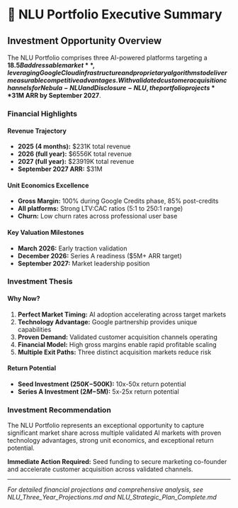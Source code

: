 # 🚀 NLU Portfolio Executive Summary

## Investment Opportunity Overview

The NLU Portfolio comprises three AI-powered platforms targeting a **$18.5B addressable market**, leveraging Google Cloud infrastructure and proprietary algorithms to deliver measurable competitive advantages. With validated customer acquisition channels for Nebula-NLU and Disclosure-NLU, the portfolio projects **$31M ARR by September 2027**.

### Financial Highlights

#### Revenue Trajectory
- **2025 (4 months):** $231K total revenue
- **2026 (full year):** $6556K total revenue  
- **2027 (full year):** $23919K total revenue
- **September 2027 ARR:** $31M

#### Unit Economics Excellence
- **Gross Margin:** 100% during Google Credits phase, 85% post-credits
- **All platforms:** Strong LTV:CAC ratios (5:1 to 250:1 range)
- **Churn:** Low churn rates across professional user base

#### Key Valuation Milestones
- **March 2026:** Early traction validation
- **December 2026:** Series A readiness ($5M+ ARR target)
- **September 2027:** Market leadership position

### Investment Thesis

#### Why Now?
1. **Perfect Market Timing:** AI adoption accelerating across target markets
2. **Technology Advantage:** Google partnership provides unique capabilities
3. **Proven Demand:** Validated customer acquisition channels operating
4. **Financial Model:** High gross margins enable rapid profitable scaling
5. **Multiple Exit Paths:** Three distinct acquisition markets reduce risk

#### Return Potential
- **Seed Investment ($250K-$500K):** 10x-50x return potential
- **Series A Investment ($2M-$5M):** 5x-25x return potential

### Investment Recommendation

The NLU Portfolio represents an exceptional opportunity to capture significant market share across multiple validated AI markets with proven technology advantages, strong unit economics, and exceptional return potential.

**Immediate Action Required:** Seed funding to secure marketing co-founder and accelerate customer acquisition across validated channels.

---

*For detailed financial projections and comprehensive analysis, see NLU_Three_Year_Projections.md and NLU_Strategic_Plan_Complete.md*
